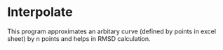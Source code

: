 # Interpolate
This program approximates an arbitary curve (defined by points in excel sheet) by n points and helps in RMSD calculation.
